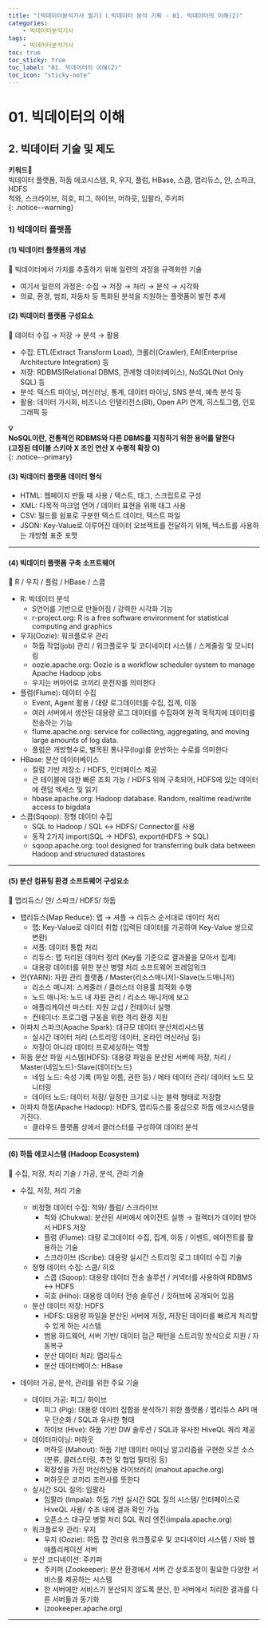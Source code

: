 ```yaml
---
title: "[빅데이터분석기사 필기] Ⅰ.빅데이터 분석 기획 - 01. 빅데이터의 이해(2)"
categories:
    - 빅데이터분석기사
tags:
    - 빅데이터분석기사
toc: true
toc_sticky: true
toc_label: "01. 빅데이터의 이해(2)"
toc_icon: "sticky-note"
---
```


# 01. 빅데이터의 이해

## 2. 빅데이터 기술 및 제도

**키워드🔑**<br>
빅데이터 플랫폼, 하둡 에코시스템, R, 우지, 플럼, HBase, 스쿱, 맵리듀스, 얀, 스파크, HDFS<br>
척와, 스크라이브, 히호, 피그, 하이브, 머하웃, 임팔라, 주키퍼<br>
{: .notice--warning}

### 1) 빅데이터 플랫폼

#### (1) 빅데이터 플랫폼의 개념
📌 빅데이터에서 가치를 추출하기 위해 일련의 과정을 규격화한 기술
- 여기서 일련의 과정은: 수집 → 저장 → 처리 → 분석 → 시각화
- 의료, 환경, 범죄, 자동차 등 특화된 분석을 지원하는 플랫폼이 발전 추세

#### (2) 빅데이터 플랫폼 구성요소
📌 데이터 수집 → 저장 → 분석 → 활용
- 수집: ETL(Extract Transform Load), 크롤러(Crawler), EAI(Enterprise Architecture Integration) 등
- 저장: RDBMS(Relational DBMS, 관계형 데이터베이스), NoSQL(Not Only SQL) 등
- 분석:  텍스트 마이닝, 머신러닝, 통계, 데이터 마이닝, SNS 분석, 예측 분석 등
- 활용: 데이터 가시화, 비즈니스 인텔리전스(BI), Open API 연계, 히스토그램, 인포그래픽 등

**💡**<br>
**NoSQL이란, 전통적인 RDBMS와 다른 DBMS를 지칭하기 위한 용어를 말한다**<br>
**(고정된 테이블 스키마 X 조인 연산 X 수평적 확장 O)**<br>
{: .notice--primary}

#### (3) 빅데이터 플랫폼 데이터 형식
- HTML: 웹페이지 만들 때 사용 / 텍스트, 태그, 스크립트로 구성
- XML: 다목적 마크업 언어 / 데이터 표현을 위해 태그 사용
- CSV: 필드를 쉼표로 구분한 텍스트 데이터, 텍스트 파일
- JSON: Key-Value로 이루어진 데이터 오브젝트를 전달하기 위해, 텍스트를 사용하는 개방형 표준 포맷

---

#### (4) 빅데이터 플랫폼 구축 소프트웨어
📌 R / 우지 / 플럼 / HBase / 스쿱
- R: 빅데이터 분석
    - S언어를 기반으로 만들어짐 / 강력한 시각화 기능
    - r-project.org: R is a free software environment for statistical computing and graphics
- 우지(Oozie): 워크플로우 관리
    - 하둡 작업(job) 관리 / 워크플로우 및 코디네이터 시스템 / 스케줄링 및 모니터링
    - oozie.apache.org: Oozie is a workflow scheduler system to manage Apache Hadoop jobs
    - 우지는 버마어로 코끼리 운전자를 의미한다
- 플럼(Flume): 데이터 수집
    - Event, Agent 활용 / 대량 로그데이터를 수집, 집계, 이동
    - 여러 서버에서 생산된 대용량 로그 데이터를 수집하여 원격 목적지에 데이터를 전송하는 기능
    - flume.apache.org: service for collecting, aggregating, and moving large amounts of log data.
    - 플럼은 개방형수로, 벌목된 통나무(log)를 운반하는 수로를 의미한다
- HBase: 분산 데이터베이스
    - 컬럼 기반 저장소 / HDFS, 인터페이스 제공
    - 큰 테이블에 대한 빠른 조회 가능 / HDFS 위에 구축되어, HDFS에 있는 데이터에 랜덤 엑세스 및 읽기
    - hbase.apache.org: Hadoop database. Random, realtime read/write access to bigdata
- 스쿱(Sqoop): 정형 데이터 수집
    - SQL to Hadoop / SQL ↔ HDFS/ Connector를 사용
    - 동작 2가지 import(SQL → HDFS), export(HDFS → SQL)
    - sqoop.apache.org: tool designed for transferring bulk data between Hadoop and structured datastores
 
---

#### (5) 분산 컴퓨팅 환경 소프트웨어 구성요소
📌 맵리듀스/ 얀/ 스파크/ HDFS/ 하둡
- 맵리듀스(Map Reduce): 맵 → 셔플 → 리듀스 순서대로 데이터 처리
    - 맵: Key-Value로 데이터 취합 (입력된 데이터를 가공하여 Key-Value 쌍으로 변환)
    - 셔플: 데이터 통합 처리
    - 리듀스: 맵 처리된 데이터 정리 (Key를 기준으로 결과물을 모아서 집계)
    - 대용량 데이터를 위한 분산 병렬 처리 소프트웨어 프레임워크
- 얀(YARN): 자원 관리 플랫폼 / Master(리소스매니저)-Slave(노드매니저)
    - 리소스 매니저: 스케줄러 / 클러스터 이용률 최적화 수행
    - 노드 매니저: 노드 내 자원 관리 / 리소스 매니저에 보고
    - 애플리케이션 마스터: 자원 교섭 / 컨테이너 실행
    - 컨테이너: 프로그램 구동을 위한 격리 환경 지원
- 아파치 스파크(Apache Spark): 대규모 데이터 분산처리시스템
    - 실시간 데이터 처리 (스트리밍 데이터, 온라인 머신러닝 등)
    - 저장이 아니라 데이터 프로세싱하는 역할
- 하둡 분산 파일 시스템(HDFS): 대용량 파일을 분산된 서버에 저장, 처리 / Master(네임노드)-Slave(데이터노드)
    - 네임 노드: 속성 기록 (파일 이름, 권한 등) / 메타 데이터 관리/ 데이터 노드 모니터링
    - 데이터 노드: 데이터 저장/ 일정한 크기로 나눈 블럭 형태로 저장함
- 아파치 하둡(Apache Hadoop): HDFS, 맵리듀스를 중심으로 하둡 에코시스템을 가진다.
    - 클라우드 플랫폼 상에서 클러스터를 구성하여 데이터 분석

---

#### (6) 하둡 에코시스템 (Hadoop Ecosystem)
📌 수집, 저장, 처리 기술 / 가공, 분석, 관리 기술
- 수집, 저장, 처리 기술
    - 비정형 데이터 수집: 척와/ 플럼/ 스크라이브
        - 척와 (Chukwa): 분산된 서버에서 에이전트 실행 → 컬렉터가 데이터 받아서 HDFS 저장
        - 플럼 (Flume): 대량 로그데이터 수집, 집계, 이동 / 이벤트, 에이전트를 활용하는 기술
        - 스크라이브 (Scribe): 대용량 실시간 스트리밍 로그 데이터 수집 기술
    - 정형 데이터 수집: 스쿱/ 히호
        - 스쿱 (Sqoop): 대용량 데이터 전송 솔루션 / 커넥터를 사용하여 RDBMS ↔ HDFS
        - 히호 (Hiho): 대용량 데이터 전송 솔루션 / 깃허브에 공개되어 있음
    - 분산 데이터 저장: HDFS
        - HDFS: 대용량 파일을 분산된 서버에 저장, 저장된 데이터를 빠르게 처리할 수 있게 하는 시스템
        - 범용 하드웨어, 서버 기반/ 데이터 접근 패턴을 스트리밍 방식으로 지원 / 자동복구
        - 분산 데이터 처리: 맵리듀스
        - 분산 데이터베이스: HBase

- 데이터 가공, 분석, 관리를 위한 주요 기술
    - 데이터 가공: 피그/ 하이브
        - 피그 (Pig): 대용량 데이터 집합을 분석하기 위한 플랫폼 / 맵리듀스 API 매우 단순화 / SQL과 유사한 형태
        - 하이브 (Hive): 하둡 기반 DW 솔루션 / SQL과 유사한 HiveQL 쿼리 제공
    - 데이터마이닝: 머하웃
        - 머하웃 (Mahout): 하둡 기반 데이터 마이닝 알고리즘을 구현한 오픈 소스 (분류, 클러스터링, 추천 및 협업 필터링 등)
        - 확장성을 가진 머신러닝용 라이브러리 (mahout.apache.org)
        - 머하웃은 코끼리 조련사를 뜻한다
    - 실시간 SQL 질의: 임팔라
        - 임팔라 (Impala): 하둡 기반 실시간 SQL 질의 시스템/ 인터페이스로 HiveQL 사용/ 수초 내에 결과 확인 가능
        - 오픈소스 대규모 병렬 처리 SQL 쿼리 엔진(impala.apache.org)
    - 워크플로우 관리: 우지
        - 우지 (Oozie): 하둡 잡 관리용 워크플로우 및 코디네이터 시스템 / 자바 웹 애플리케이션 서버
    - 분산 코디네이션: 주키퍼
        - 주키퍼 (Zookeeper): 분산 환경에서 서버 간 상호조정이 필요한 다양한 서비스를 제공하는 시스템
        - 한 서버에만 서비스가 분산되지 않도록 분산, 한 서버에서 처리한 결과를 다른 서버들과 동기화
        - (zookeeper.apache.org)

---